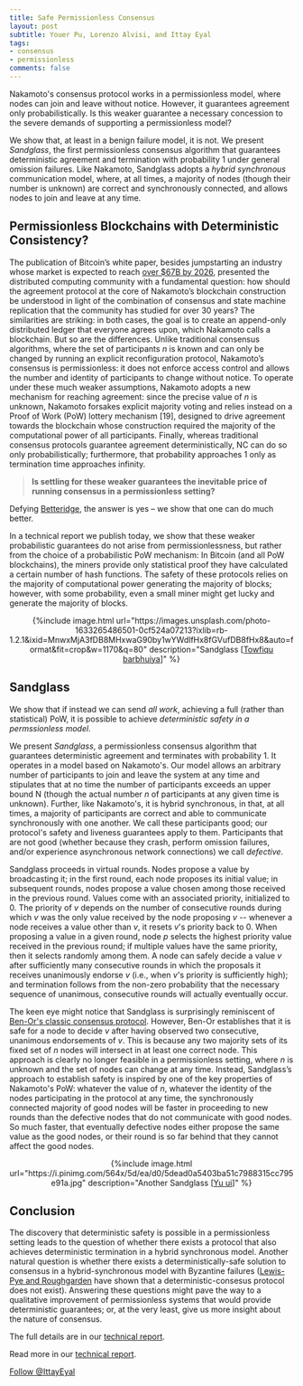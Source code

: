 ```yaml
---
title: Safe Permissionless Consensus
layout: post
subtitle: Youer Pu, Lorenzo Alvisi, and Ittay Eyal
tags:
- consensus
- permissionless
comments: false
---
```


Nakamoto's consensus protocol works in a permissionless model, where nodes can join and leave without notice. However,  it guarantees agreement only probabilistically. Is this weaker guarantee a necessary concession to the severe demands of supporting a permissionless model? 

We show that, at least in a benign failure model, it is not. We present _Sandglass_, the first permissionless consensus algorithm that guarantees deterministic agreement and termination with probability 1 under general omission failures. Like Nakamoto, Sandglass adopts a _hybrid synchronous_ communication model, where, at all times, a majority of nodes (though their number is unknown) are correct  and synchronously connected, and allows nodes to join and leave at any time. 

## Permissionless Blockchains with Deterministic Consistency? 

The publication of Bitcoin’s white paper, besides jumpstarting an industry whose market is expected to reach [over $67B by 2026](https://www.researchandmarkets.com), presented the distributed computing community with a fundamental question: how should the agreement protocol at the core of Nakamoto’s blockchain construction be understood in light of the combination of consensus and state machine replication that the community has studied for over 30 years? The similarities are striking: in both cases, the goal is to create an append-only distributed ledger that everyone agrees upon, which Nakamoto calls a blockchain. But so are the differences. Unlike traditional consensus algorithms, where the set of participants _n_ is known and can only be changed by running an explicit reconfiguration protocol, Nakamoto’s consensus is permissionless: it does not enforce access control and allows the number and identity of participants to change without notice. To operate under these much weaker assumptions, Nakamoto adopts a new mechanism for reaching agreement: since the precise value of _n_ is unknown, Nakamoto forsakes explicit majority voting and relies instead on a Proof of Work (PoW) lottery mechanism [19], designed to drive agreement towards the blockchain whose construction required the majority of the computational power of all participants. Finally, whereas traditional consensus protocols guarantee agreement deterministically, NC can do so only probabilistically; furthermore, that probability approaches 1 only as termination time approaches infinity. 

> **Is settling for these weaker guarantees the inevitable price of running consensus in a permissionless setting?**

Defying [Betteridge](https://en.wikipedia.org/wiki/Betteridge%27s_law_of_headlines), the answer is yes – we show that one can do much better. 

In a technical report we publish today, we show that these weaker probabilistic guarantees do not arise from permissionlessness, but rather from the choice of a probabilistic PoW mechanism: In Bitcoin (and all PoW blockchains), the miners provide only statistical proof they have calculated a certain number of hash functions. The safety of these protocols relies on the majority of computational power generating the majority of blocks; however, with some probability, even a small miner might get lucky and generate the majority of blocks. 

<div style="text-align:center">
{%include image.html url="https://images.unsplash.com/photo-1633265486501-0cf524a07213?ixlib=rb-1.2.1&ixid=MnwxMjA3fDB8MHxwaG90by1wYWdlfHx8fGVufDB8fHx8&auto=format&fit=crop&w=1170&q=80" description="Sandglass [<a href='https://unsplash.com/@towfiqu999999?utm_source=unsplash&utm_medium=referral&utm_content=creditCopyText'>Towfiqu barbhuiya</a>]" %}
</div>

## Sandglass 

We show that if instead we can send _all work_, achieving a full (rather than statistical) PoW, it is possible to achieve _deterministic safety in a permssionless model_. 

We present _Sandglass_, a permissionless consensus algorithm that guarantees deterministic agreement and terminates with probability 1. It operates in a model based on Nakamoto's. Our model allows an arbitrary number of participants to join and leave the system at any time and stipulates that at no time the number of participants exceeds an upper bound N (though the actual number _n_ of participants at any given time is unknown). Further, like Nakamoto's, it is hybrid synchronous, in that, at all times, a majority of participants are correct and able to communicate synchronously with one another. We call these participants good; our protocol's safety and liveness guarantees apply to them. Participants that are not good (whether because they crash, perform omission failures, and/or experience asynchronous network connections) we call _defective_. 

Sandglass proceeds in virtual rounds. Nodes propose a value by broadcasting it;  in the first round, each node proposes its initial value; in subsequent rounds, nodes propose a value chosen among those received in the previous round. Values come with an associated priority, initialized to 0. The priority of _v_  depends on the number of consecutive rounds during which _v_ was the only value received by the node proposing _v_ -- whenever a node receives a value other than _v_, it resets _v_'s  priority back to 0. 
When proposing a value in a given round, node _p_ selects the highest priority value received in the previous round; if multiple values have the same priority, then it selects randomly among them. 
A node can safely decide a value _v_ after sufficiently many consecutive rounds in which the proposals it receives unanimously endorse _v_ (i.e., when _v_'s priority is sufficiently high); and termination follows from the non-zero probability that the necessary sequence of unanimous, consecutive rounds will actually eventually occur.

The keen eye might notice that Sandglass is surprisingly reminiscent of [Ben-Or's classic consensus protocol](https://decentralizedthoughts.github.io/2022-03-30-asynchronous-agreement-part-two-ben-ors-protocol/). However, Ben-Or establishes that it is safe for a node to decide _v_ after having observed two consecutive, unanimous endorsements of _v_. This is because any two majority sets of its fixed set of _n_ nodes will intersect in at least one correct node. 
This approach is clearly no longer feasible in a permissionless setting, where _n_ is unknown and the set of nodes can change at any time. Instead, Sandglass’s approach to establish safety is inspired by one of the key properties of  Nakamoto's PoW: whatever the value of _n_, whatever the identity of the nodes participating in the protocol at any time,  the synchronously connected majority of good nodes will be faster in proceeding to new rounds than the defective nodes that do not communicate with good nodes. So much faster, that eventually defective nodes either propose the same value as the good nodes, or their round is so far behind that they cannot affect the good nodes. 

<div style="text-align:center">
{%include image.html url="https://i.pinimg.com/564x/5d/ea/d0/5dead0a5403ba51c7988315cc795e91a.jpg" description="Another Sandglass [<a href='htthttps://www.pinterest.com/mini2014051754/'>Yu ui</a>]" %}
</div>

## Conclusion

The discovery that deterministic safety is possible in a permissionless setting leads to the question of whether there exists a protocol that also achieves deterministic termination in a hybrid synchronous model. Another natural question is whether there exists a deterministically-safe solution to consensus in a hybrid-synchronous model with Byzantine failures ([Lewis-Pye and Roughgarden](https://arxiv.org/pdf/2101.07095.pdf) have shown that a deterministic-consesus protocol does not exist). Answering these questions might pave the way to a qualitative improvement of permissionless systems that would provide deterministic guarantees; or, at the very least, give us more insight about the nature of consensus. 

The full details are in our [technical report](https://eprint.iacr.org/2022/XXX).

Read more in our [technical report](https://eprint.iacr.org/2022/XXX). 

<a href="https://twitter.com/IttayEyal" class="twitter-follow-button" data-show-count="false">Follow @IttayEyal</a><script async src="https://platform.twitter.com/widgets.js" charset="utf-8"></script>
